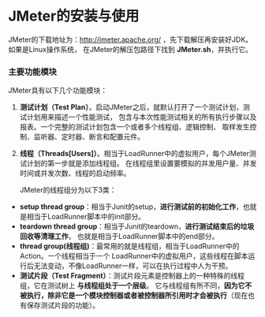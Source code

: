 JMeter的安装与使用
====================================================================
JMeter的下载地址为：http://jmeter.apache.org/ ，先下载解压再安装好JDK。如果是Linux操作系统，
在JMeter的解压包路径下找到 **JMeter.sh**，并执行它。

### 主要功能模块
JMeter具有以下几个功能模块：

1. **测试计划（Test Plan）**。启动JMeter之后，就默认打开了一个测试计划，测试计划用来描述一个性能测试，
包含与本次性能测试相关的所有执行步骤以及报表。一个完整的测试计划包含一个或者多个线程组、逻辑控制、
取样发生控制、监听器、定时器、断言和配置元件。
2. **线程（Threads[Users]）**。相当于LoadRunner中的虚拟用户，每个JMeter测试计划的第一步就是添加线程组。
在线程组里设置要模拟的并发用户量、并发时间或并发次数、线程的启动频率。

    JMeter的线程组分为以下3类：
+ **setup thread group**：相当于Junit的setup，**进行测试前的初始化工作**，也就是相当于LoadRunner脚本中的init部分。
+ **teardown thread group**：相当于Junit的teardown，**进行测试结束后的垃圾回收等清理工作**，
也就是相当于LoadRunner脚本中的end部分。
+ **thread group(线程组)**：最常用的就是线程组，相当于LoadRunner中的Action。一个线程相当于一个
LoadRunner中的虚拟用户，这些线程在脚本运行后无法变动，不像LoadRunner一样，可以在执行过程中人为干预。
+ **测试片段（Test Fragment）**：测试片段元素是控制器上的一种特殊的线程组，它在测试树上 **与线程组处于一个层级**。
它与线程组有所不同，**因为它不被执行，除非它是一个模块控制器或者被控制器所引用时才会被执行**（现在也有保存测试片段的功能）。
